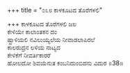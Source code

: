 +++
title = "೦೩೮ ಕಾಳಕೂಟದ ತೊರೆಗಳಲಿ"

+++
ಕಾಳಕೂಟದ ತೊರೆಗಳಲಿ ಜಲ  
ಕೇಳಿಯೇ ಕಾಲಾಂತಕನ ದಂ  
ಷ್ಟ್ರಾಳಿಯಲಿ ನವಿಲುಯ್ಯಲೆಯ ನೀವಾಡಲಾಪಿರಲೆ  
ಕಾಲರುದ್ರನ ಲಳಿಯ ನಾಟ್ಯದ  
ಕೇಳಿಕೆಗೆ ನೀವರ್ತಿಕಾರರೆ  
ಹೋಲದೋ ಶಿವಯೆನುತ ಕಂಬನಿದುಂಬಿದನು ವಿದುರ     ॥38॥